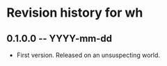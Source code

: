 # Revision history for wh

## 0.1.0.0 -- YYYY-mm-dd

* First version. Released on an unsuspecting world.
